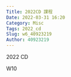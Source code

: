 ```yaml
---
Title: 2022CD 課程
Date: 2022-03-31 16:20
Category: Misc
Tags: 2022_cd
Slug: w6_40923219
Author: 40923219
---
```


2022 CD

<!-- PELICAN_END_SUMMARY -->

W10


